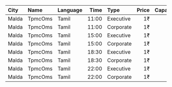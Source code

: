| City  | Name    | Language |  Time | Type      | Price | Capacity | Booked |
| :---- | :------ | :------- | ----: | :-------- | ----: | -------: | -----: |
| Malda | TpmcOms | Tamil    | 11:00 | Executive |    1₹ |      222 |    145 |
| Malda | TpmcOms | Tamil    | 11:00 | Corporate |    1₹ |      538 |    100 |
| Malda | TpmcOms | Tamil    | 15:00 | Executive |    1₹ |      222 |    143 |
| Malda | TpmcOms | Tamil    | 15:00 | Corporate |    1₹ |      538 |    100 |
| Malda | TpmcOms | Tamil    | 18:30 | Executive |    1₹ |      222 |    143 |
| Malda | TpmcOms | Tamil    | 18:30 | Corporate |    1₹ |      538 |    101 |
| Malda | TpmcOms | Tamil    | 22:00 | Executive |    1₹ |      222 |    143 |
| Malda | TpmcOms | Tamil    | 22:00 | Corporate |    1₹ |      538 |    100 |